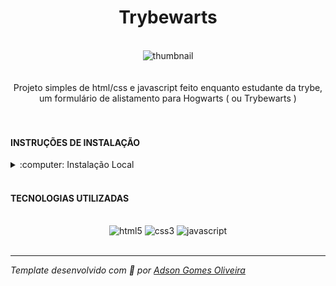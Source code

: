 <div align="center"><h1>Trybewarts</h1></div>
<br />
<div align="center"><img src="https://i.ibb.co/BPXMQnf/image.png" alt="thumbnail" /></div>
<br />
<br />
<div align="center">Projeto simples de html/css e javascript feito enquanto estudante da trybe, um formulário  de alistamento para Hogwarts ( ou Trybewarts )</div>
<br />
<br />
<h4>INSTRUÇÕES DE INSTALAÇÃO</h4>
<details>
<summary>:computer: Instalação Local</summary>
<br>

> Faça o clone deste repositório `git clone git@github.com:Adson-Gomes-Oliveira/trybewarts.git`

> Abra o arquivo index.html em um navegador

> Aproveite ! :smile:
</details>
<br />
<h4>TECNOLOGIAS UTILIZADAS</h4>
<br />
<div align="center">
<img src="https://img.shields.io/badge/html5-%23E34F26.svg?style=for-the-badge&logo=html5&logoColor=white" alt="html5" />
<img src="https://img.shields.io/badge/css3-%231572B6.svg?style=for-the-badge&logo=css3&logoColor=white" alt="css3" />
<img src="https://img.shields.io/badge/javascript-%23323330.svg?style=for-the-badge&logo=javascript&logoColor=%23F7DF1E" alt="javascript" />
</div>
<br />

---

*Template desenvolvido com :white_heart: por <a href="https://github.com/Adson-Gomes-Oliveira">Adson Gomes Oliveira</a>* 
